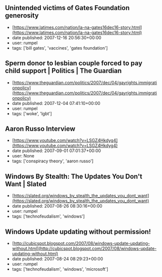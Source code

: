 ## Unintended victims of Gates Foundation generosity
 - [https://www.latimes.com/nation/la-na-gates16dec16-story.html](https://www.latimes.com/nation/la-na-gates16dec16-story.html)
 - date published: 2007-12-16 20:56:30+00:00
 - user: rumpel
 - tags: ['bill gates', 'vaccines', 'gates foundation']

## Sperm donor to lesbian couple forced to pay child support | Politics | The Guardian
 - [https://www.theguardian.com/politics/2007/dec/04/gayrights.immigrationpolicy](https://www.theguardian.com/politics/2007/dec/04/gayrights.immigrationpolicy)
 - date published: 2007-12-04 07:41:10+00:00
 - user: rumpel
 - tags: ['woke', 'lgbt']

## Aaron Russo Interview
 - [https://www.youtube.com/watch?v=LSGZ4Hkdyg4](https://www.youtube.com/watch?v=LSGZ4Hkdyg4)
 - date published: 2007-09-01 07:01:37+00:00
 - user: None
 - tags: ['conspiracy theory', 'aaron russo']

## Windows By Stealth: The Updates You Don't Want | Slated
 - [https://slated.org/windows_by_stealth_the_updates_you_dont_want](https://slated.org/windows_by_stealth_the_updates_you_dont_want)
 - date published: 2007-08-26 08:30:16+00:00
 - user: rumpel
 - tags: ['technofeudalism', 'windows']

## Windows Update updating without permission!
 - [http://cubicspot.blogspot.com/2007/08/windows-update-updating-without.html](http://cubicspot.blogspot.com/2007/08/windows-update-updating-without.html)
 - date published: 2007-08-24 08:29:23+00:00
 - user: rumpel
 - tags: ['technofeudalism', 'windows', 'microsoft']

